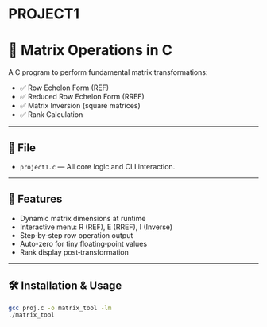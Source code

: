 # PROJECT1
# 🔢 Matrix Operations in C

A C program to perform fundamental matrix transformations:

- ✅ Row Echelon Form (REF)
- ✅ Reduced Row Echelon Form (RREF)
- ✅ Matrix Inversion (square matrices)
- ✅ Rank Calculation

---

## 📁 File

- `project1.c` — All core logic and CLI interaction.

---

## 🚀 Features

- Dynamic matrix dimensions at runtime  
- Interactive menu: R (REF), E (RREF), I (Inverse)  
- Step‑by‑step row operation output  
- Auto-zero for tiny floating‑point values  
- Rank display post‑transformation

---

## 🛠️ Installation & Usage

```bash
gcc proj.c -o matrix_tool -lm
./matrix_tool
